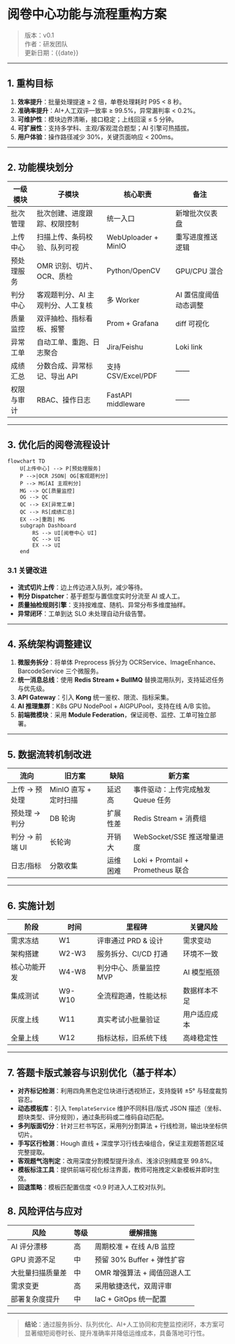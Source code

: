# 阅卷中心功能与流程重构方案

> 版本：v0.1  
> 作者：研发团队  
> 更新日期：{{date}}

---

## 1. 重构目标

1. **效率提升**：批量处理提速 ≥ 2 倍，单卷处理耗时 P95 < 8 秒。
2. **准确率提升**：AI+人工双评一致率 ≥ 99.5%，异常漏判率 < 0.2%。
3. **可维护性**：模块边界清晰，接口稳定；上线回滚 ≤ 5 分钟。
4. **可扩展性**：支持多学科、主观/客观混合题型；AI 引擎可热插拔。
5. **用户体验**：操作路径减少 30%，关键页面响应 < 200ms。

---

## 2. 功能模块划分

| 一级模块   | 子模块                            | 核心职责            | 备注                  |
| ---------- | --------------------------------- | ------------------- | --------------------- |
| 批次管理   | 批次创建、进度跟踪、权限控制      | 统一入口            | 新增批次仪表盘        |
| 上传中心   | 扫描上传、条码校验、队列可视      | WebUploader + MinIO | 重写进度推送逻辑      |
| 预处理服务 | OMR 识别、切片、OCR、质检         | Python/OpenCV       | GPU/CPU 混合          |
| 判分中心   | 客观题判分、AI 主观判分、人工复核 | 多 Worker           | AI 置信度阈值动态调整 |
| 质量监控   | 双评抽检、指标看板、报警          | Prom + Grafana      | diff 可视化           |
| 异常工单   | 自动工单、重跑、日志聚合          | Jira/Feishu         | Loki link             |
| 成绩汇总   | 分数合成、异常标记、导出 API      | 支持 CSV/Excel/PDF  | ——                    |
| 权限与审计 | RBAC、操作日志                    | FastAPI middleware  | ——                    |

---

## 3. 优化后的阅卷流程设计

```mermaid
flowchart TD
    U[上传中心] --> P[预处理服务]
    P -->|OCR JSON| OG[客观题判分]
    P --> MG[AI 主观判分]
    MG --> QC[质量监控]
    OG --> QC
    QC --> EX[异常工单]
    QC --> RS[成绩汇总]
    EX -->|重跑| MG
    subgraph Dashboard
        RS --> UI[阅卷中心 UI]
        QC --> UI
        EX --> UI
    end
```

### 3.1 关键改进

- **流式切片上传**：边上传边进入队列，减少等待。
- **判分 Dispatcher**：基于题型与置信度实时分流至 AI 或人工。
- **质量抽检规则引擎**：支持按难度、随机、异常分布多维度抽样。
- **异常闭环**：工单到达 SLO 未处理自动升级告警。

---

## 4. 系统架构调整建议

1. **微服务拆分**：将单体 Preprocess 拆分为 OCRService、ImageEnhance、BarcodeService 三个微服务。
2. **统一消息总线**：使用 **Redis Stream + BullMQ** 替换混用队列，支持延迟任务与优先级。
3. **API Gateway**：引入 **Kong** 统一鉴权、限流、指标采集。
4. **AI 推理集群**：K8s GPU NodePool + AIGPUPool，支持在线 A/B 实验。
5. **前端微模块**：采用 **Module Federation**，保证阅卷、监控、工单可独立部署。

---

## 5. 数据流转机制改进

| 流向           | 旧方案                | 缺陷     | 新方案                            |
| -------------- | --------------------- | -------- | --------------------------------- |
| 上传 → 预处理  | MinIO 直写 + 定时扫描 | 延迟高   | 事件驱动：上传完成触发 Queue 任务 |
| 预处理 → 判分  | DB 轮询               | 扩展性差 | Redis Stream + 消费组             |
| 判分 → 前端 UI | 长轮询                | 开销大   | WebSocket/SSE 推送增量进度        |
| 日志/指标      | 分散收集              | 运维困难 | Loki + Promtail + Prometheus 联合 |

---

## 6. 实施计划

| 阶段         | 时间   | 里程碑                 | 关键风险     |
| ------------ | ------ | ---------------------- | ------------ |
| 需求冻结     | W1     | 评审通过 PRD & 设计    | 需求变动     |
| 架构搭建     | W2-W3  | 服务拆分、CI/CD 打通   | 环境不一致   |
| 核心功能开发 | W4-W8  | 判分中心、质量监控 MVP | AI 模型瓶颈  |
| 集成测试     | W9-W10 | 全流程跑通，性能达标   | 数据样本不足 |
| 灰度上线     | W11    | 真实考试小批量验证     | 用户适应成本 |
| 全量上线     | W12    | 指标达标，旧系统下线   | 高峰稳定性   |

---

## 7. 答题卡版式兼容与识别优化（基于样本）

- **对齐标记检测**：利用四角黑色定位块进行透视矫正，支持旋转 ±5° 与轻度裁剪容忍。
- **动态模板库**：引入 `TemplateService` 维护不同科目/版式 JSON 描述（坐标、题块类型、评分规则），通过条形码或二维码自动匹配。
- **多列版面切分**：针对三栏书写区，采用列分割算法 + 行线检测，输出块坐标供切片。
- **手写区行检测**：Hough 直线 + 深度学习行线去噪组合，保证主观题答题区域完整提取。
- **客观题气泡判定**：改用深度分割模型提升涂点、浅涂识别精度至 99.8%。
- **模板标注工具**：提供前端可视化标注界面，教师可拖拽定义新模板并即时生效。
- **回退策略**：模板匹配置信度 <0.9 时进入人工校对队列。

## 8. 风险评估与应对

| 风险             | 等级 | 缓解措施                    |
| ---------------- | ---- | --------------------------- |
| AI 评分漂移      | 高   | 周期校准 + 在线 A/B 监控    |
| GPU 资源不足     | 中   | 预留 30% Buffer + 弹性扩容  |
| 大批量扫描质量差 | 中   | OMR 增强算法 + 阈值回退人工 |
| 需求变更         | 高   | 采用敏捷迭代，双周评审      |
| 部署复杂度提升   | 中   | IaC + GitOps 统一配置       |

---

> **结论**：通过服务拆分、队列优化、AI+人工协同和完整监控闭环，本方案可显著缩短阅卷时长、提升准确率并降低运维成本，具备落地可行性。

